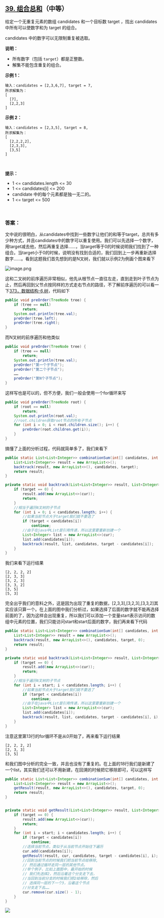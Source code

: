## [39. 组合总和](https://leetcode-cn.com/problems/combination-sum/)（中等）

给定一个无重复元素的数组 candidates 和一个目标数 target ，找出 candidates 中所有可以使数字和为 target 的组合。

candidates 中的数字可以无限制重复被选取。

**说明：**

- 所有数字（包括 `target`）都是正整数。
- 解集不能包含重复的组合。 

**示例 1：**

```
输入：candidates = [2,3,6,7], target = 7,
所求解集为：
[
  [7],
  [2,2,3]
]
```

**示例 2：**

```
输入：candidates = [2,3,5], target = 8,
所求解集为：
[
  [2,2,2,2],
  [2,3,3],
  [3,5]
]
```

<br/>

**提示：**

- 1 <= candidates.length <= 30
- 1 <= candidates[i] <= 200
- candidate 中的每个元素都是独一无二的。
- 1 <= target <= 500

<br/>

### 答案：

文中说的很明白，从candidates中找到一些数字让他们的和等于target，总共有多少种方式，并且candidates中的数字可以重复使用。我们可以先选择一个数字，用target减去他，然后再重复选择……，当target等于0的时候说明我们找到了一种组合。当target小于0的时候，说明没有找到合适的，我们回到上一步再重新选择数字……。看到这题我们首先想到的是N叉树，我们就以示例2为例画个图来看下

![image.png](https://pic.leetcode-cn.com/1598016828-fLafVI-image.png)

这和二叉树的前序遍历非常相似，他先从根节点一直往左走，直到走到叶子节点为止，然后再回到父节点按同样的方式走右节点的路径，不了解前序遍历的可以看一下[373，数据结构-6,树](http://mp.weixin.qq.com/s?__biz=MzU0ODMyNDk0Mw==&mid=2247487028&idx=1&sn=e06a0cd5760e62890e60e43a279a472b&chksm=fb419d14cc36140257eb220aaeac182287b10c3cab5c803ebd54013ee3fc120d693067c2e960&scene=21#wechat_redirect)，代码如下

```java
public void preOrder(TreeNode tree) {
    if (tree == null)
        return;
    System.out.println(tree.val);
    preOrder(tree.left);
    preOrder(tree.right);
}
```

而N叉树的前序遍历和他类似

```java
public void preOrder(TreeNode tree) {
    if (tree == null)
        return;
    System.out.println(tree.val);
    preOrder("第一个子节点");
    preOrder("第二个子节点");
    ……
    preOrder("第N个子节点");
}
```

这样写也是可以的，但不方便，我们一般会使用一个for循环来写

```java
public void preOrder(TreeNode root) {
    if (root == null)
        return;
    System.out.println(root.val);
    //root.children获取root节点的所有子节点
    for (int i = 0; i < root.children.size(); i++) {
        preOrder(root.children.get(i));
    }
}
```

搞懂了上面的分析过程，代码就简单多了，我们来看下

```java
public static List<List<Integer>> combinationSum(int[] candidates, int target) {
    List<List<Integer>> result = new ArrayList<>();
    backtrack(result, new ArrayList<>(), candidates, target);
    return result;
}

private static void backtrack(List<List<Integer>> result, List<Integer> cur, int candidates[], int target) {
    if (target == 0) {
        result.add(new ArrayList<>(cur));
        return;
    }
    //相当于遍历N叉树的子节点
    for (int i = 0; i < candidates.length; i++) {
        //如果当前节点大于target我们就不要选了
        if (target < candidates[i])
            continue;
        //由于在java中List是引用传递，所以这里要重新创建一个
        List<Integer> list = new ArrayList<>(cur);
        list.add(candidates[i]);
        backtrack(result, list, candidates, target - candidates[i]);
    }
}
```

我们来看下运行结果

```
[2, 2, 2, 2]
[2, 3, 3]
[3, 2, 3]
[3, 3, 2]
[3, 5]
[5, 3]
```

完全出乎我们的意料之外，这是因为出现了重复的数据，[2,3,3],[3,2,3],[3,3,2]其实应该只算一个。在上面的图中我们分析过，如果选择了后面的数字就不能再选择前面的了，因为这样会出现重复，所以我们可以添加一个变量start表示访问的数组中元素的位置，我们只能访问start和start后面的数字，我们再来看下代码

```java
public static List<List<Integer>> combinationSum(int[] candidates, int target) {
    List<List<Integer>> result = new ArrayList<>();
    backtrack(result, new ArrayList<>(), candidates, target, 0);
    return result;
}

private static void backtrack(List<List<Integer>> result, List<Integer> cur, int candidates[], int target, int start) {
    if (target == 0) {
        result.add(new ArrayList<>(cur));
        return;
    }
    //相当于遍历N叉树的子节点
    for (int i = start; i < candidates.length; i++) {
        //如果当前节点大于target我们就不要选了
        if (target < candidates[i])
            continue;
        //由于在java中List是引用传递，所以这里要重新创建一个
        List<Integer> list = new ArrayList<>(cur);
        list.add(candidates[i]);
        backtrack(result, list, candidates, target - candidates[i], i);
    }
}
```

注意这里第13行的for循环不是从0开始了，再来看下运行结果

```
[2, 2, 2, 2]
[2, 3, 3]
[3, 5]
```

和我们图中分析的完全一致，并且也没有了重复的。在上面的18行我们是新建了一个list，其实我们还可以不用新建，在回溯的时候把它移除即可，可以这样写

```java
public static List<List<Integer>> combinationSum(int[] candidates, int target) {
    List<List<Integer>> result = new ArrayList<>();
    getResult(result, new ArrayList<>(), candidates, target, 0);
    return result;
}


private static void getResult(List<List<Integer>> result, List<Integer> cur, int candidates[], int target, int start) {
    if (target == 0) {
        result.add(new ArrayList<>(cur));
        return;
    }
    for (int i = start; i < candidates.length; i++) {
        if (target < candidates[i])
            continue;
        //选择当前节点，类似于从当前节点开始往下遍历
        cur.add(candidates[i]);
        getResult(result, cur, candidates, target - candidates[i], i);
        //回到当前节点的时候我们把当前节点给移除,
        // 然后通过循环走同一层的其他节点。
        //举个例子，比如上面图中，最开始的时候
        // 我们先选择2，然后沿着这个分支走下去，
        //当回到当前分支的时候我们把2给移除，然后
        // 选择同一层的下一个3，沿着这个节点
        //分支走下去……
        cur.remove(cur.size() - 1);
    }
}
```



![](https://img-blog.csdnimg.cn/20200807155236311.png)

#### 